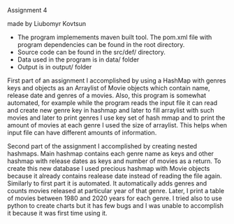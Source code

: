 Assignment 4

made by Liubomyr Kovtsun

* The program implemements maven built tool. The pom.xml file with program dependencies can be found in the root directory.
* Source code can be found in the src/def/ directory.
* Data used in the program is in data/ folder
* Output is in output/ folder

First part of an assignment I accomplished by using a HashMap with genres keys and objects as an Arraylist of Movie objects which contain name, release date and genres of a movies. Also, this program is somewhat automated, for example while the program reads the input file it can read and create new genre key in hashmap and later to fill arraylist with such movies and later to print genres I use key set of hash mmap and to print the amount of movies at each genre I used the size of arraylist. This helps when input file can have different amounts of information.

Second part of the assignment I accomplished by creating nested hashmaps. Main hashmap contains each genre name as keys and other hashmap with release dates as keys and number of movies as a return. To create this new database I used precious hashmap with Movie objects because it already contains realease date instead of reading the file again. Similarly to first part it is automated. It automatically adds genres and counts movies released at particular year of that genre. Later, I print a table of movies between 1980 and 2020 years for each genre. I tried also to use python to create charts but it has few bugs and I was unable to accomplish it because it was first time using it.

